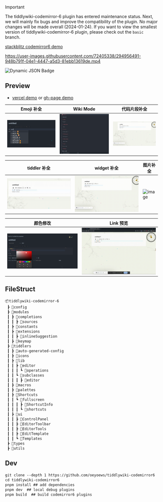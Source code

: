 <!-- > [!IMPORTANT]
> tiddlywiki-codemirror-6 插件进入维护状态，接下来主要修复 BUG, 提升插件的兼容性，整体上不会再进行大的改动 (2024-01-24). 如果你想要查看最小版本的 tiddlywiki-codemirror-6 插件，请查看 `basic` 分支。 -->

> [!IMPORTANT]
> The tiddlywiki-codemirror-6 plugin has entered maintenance status. Next, we will mainly fix bugs and improve the compatibility of the plugin. No major changes will be made overall (2024-01-24). If you want to view the smallest version of tiddlywiki-codemirror-6 plugin, please check out the `basic` branch.

[stackblitz codemirror6 demo](https://stackblitz.com/~/github.com/oeyoews/tiddlywiki-codemirror6)

https://user-images.githubusercontent.com/72405338/294956491-948b791f-04e1-4447-a5d3-81ebb13619de.mp4

<img alt="Dynamic JSON Badge" src="https://img.shields.io/badge/dynamic/json?url=https%3A%2F%2Fraw.githubusercontent.com%2Foeyoews%2Ftiddlywiki-codemirror6%2Fmain%2Fpackage.json&query=version&style=flat-square&logo=Codemirror&logoColor=white&label=codemirror&labelColor=black&color=black">

## Preview

- [vercel demo](https://tiddlywiki-codemirror6.vercel.app) or [gh-page demo](https://oeyoews.github.io/tiddlywiki-codemirror6)

| Emoji 补全                   | Wiki Mode                           | 代码片段补全                               |
| ---------------------------- | ----------------------------------- | ------------------------------------------ |
| ![emoji](./assets/emoji.png) | ![wikimode](./assets/wiki-mode.png) | ![usersnippets](./assets/usersnippets.gif) |

| tiddler 补全               | widget 补全                    | 图片补全                     |
| -------------------------- | ------------------------------ | ---------------------------- |
| ![link](./assets/link.gif) | ![widget](./assets/widget.gif) | ![image](./assets/image.gif) |

| 颜色修改                     | Link 预览                                 |
| ---------------------------- | ----------------------------------------- |
| ![color](./assets/color.png) | ![linkpreview](./assets/link-preview.gif) |

## FileStruct

```
📦tiddlywiki-codemirror-6
 ┣ 📂config
 ┣ 📂modules
 ┃ ┣ 📂completions
 ┃ ┃ ┣ 📂sources
 ┃ ┣ 📂constants
 ┃ ┣ 📂extensions
 ┃ ┃ ┣ 📂inlineSuggestion
 ┃ ┣ 📂keymap
 ┣ 📂tiddlers
 ┃ ┣ 📂auto-generated-config
 ┃ ┣ 📂icons
 ┃ ┣ 📂lib
 ┃ ┃ ┣ 📂editor
 ┃ ┃ ┃ ┗ 📂operations
 ┃ ┃ ┗ 📂subclasses
 ┃ ┃ ┃ ┣ 📂editor
 ┃ ┣ 📂macros
 ┃ ┣ 📂palettes
 ┃ ┣ 📂Shortcuts
 ┃ ┃ ┗ 📂fullscreen
 ┃ ┃ ┃ ┣ 📂ShortcutInfo
 ┃ ┃ ┃ ┗ 📂shortcuts
 ┃ ┣ 📂ui
 ┃ ┃ ┣ 📂ControlPanel
 ┃ ┃ ┣ 📂EditorToolbar
 ┃ ┃ ┣ 📂EditorTools
 ┃ ┃ ┣ 📂EditTemplate
 ┃ ┃ ┗ 📂Templates
 ┣ 📂types
 ┣ 📂utils
```

## Dev

```shell
git clone --depth 1 https://github.com/oeyoews/tiddlywiki-codemirror6
cd tiddlywiki-codemirror6
pnpm install ## add dependencies
pnpm dev  ## local debug plugins
pnpm build  ## build codemirror6 plugins
```
